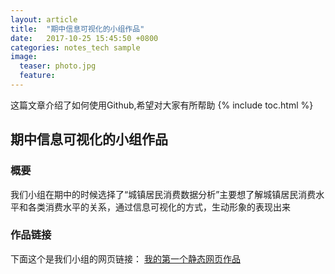 ```yaml
---
layout: article
title:  "期中信息可视化的小组作品"
date:   2017-10-25 15:45:50 +0800
categories: notes_tech sample
image:
  teaser: photo.jpg
  feature: 
---
```

这篇文章介绍了如何使用Github,希望对大家有所帮助
{% include toc.html %}


## 期中信息可视化的小组作品
### 概要
我们小组在期中的时候选择了“城镇居民消费数据分析”主要想了解城镇居民消费水平和各类消费水平的关系，通过信息可视化的方式，生动形象的表现出来
### 作品链接
下面这个是我们小组的网页链接：
[我的第一个静态网页作品](https://chenweishan.github.io/sample/term/index.html)
